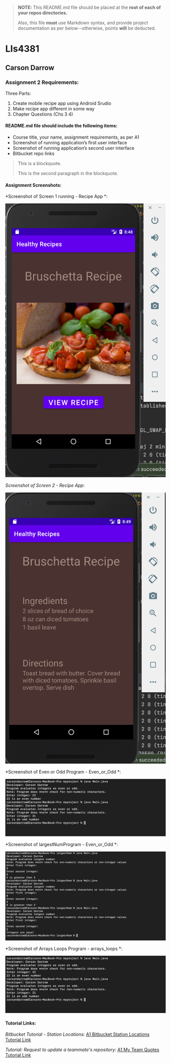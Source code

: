 > **NOTE:** This README.md file should be placed at the **root of each of your repos directories.**
>
>Also, this file **must** use Markdown syntax, and provide project documentation as per below--otherwise, points **will** be deducted.
>

# LIs4381

## Carson Darrow

### Assignment 2 Requirements:

Three Parts:

1. Create mobile recipe app using Android Srudio
2. Make recipe app different in some way
3. Chapter Questions (Chs 3 4)

#### README.md file should include the following items:

* Course title, your name, assignment requirements, as per A1
* Screenshot of running application’s first user interface
* Screenshot of running application’s second user interface
* Bitbucket repo links

> This is a blockquote.
> 
> This is the second paragraph in the blockquote.
>


#### Assignment Screenshots:

*Screenshot of Screen 1 running - Recipe App *:

![Screen 1 Screenshot](img/screen_1.png)

*Screenshot of Screen 2 - Recipe App*:

![Android Studio Installation Screenshot](img/screen_2.png)

*Screenshot of Even or Odd Program - Even_or_Odd *:

![Android Studio Installation Screenshot](img/Even_or_Odd.png)

*Screenshot of largestNumProgram - Even_or_Odd *:

![Android Studio Installation Screenshot](img/largestNum.png)

*Screenshot of Arrays Loops Program - arrays_loops *:

![Android Studio Installation Screenshot](img/Even_or_Odd.png)




#### Tutorial Links:

*Bitbucket Tutorial - Station Locations:*
[A1 Bitbucket Station Locations Tutorial Link](https://bitbucket.org/cbd19a/bitbucketstationlocations/ "Bitbucket Station Locations")

*Tutorial: Request to update a teammate's repository:*
[A1 My Team Quotes Tutorial Link](https://bitbucket.org/username/myteamquotes/ "My Team Quotes Tutorial")